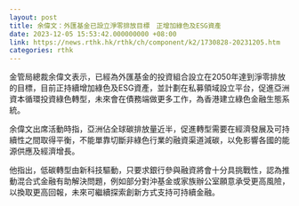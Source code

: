 ```yaml
---
layout: post
title: 余偉文：外匯基金已設立淨零排放目標　正增加綠色及ESG資產
date: 2023-12-05 15:53:42.000000000 +08:00
link: https://news.rthk.hk/rthk/ch/component/k2/1730828-20231205.htm
categories: rthk
---
```


金管局總裁余偉文表示，已經為外匯基金的投資組合設立在2050年達到淨零排放的目標，目前正持續增加綠色及ESG資產，並計劃在私募領域設立平台，促進亞洲資本循環投資綠色轉型，未來會在債務端做更多工作，為香港建立綠色金融生態系統。

余偉文出席活動時指，亞洲佔全球碳排放量近半，促進轉型需要在經濟發展及可持續性之間取得平衡，不能單靠切斷非綠色行業的融資渠道減碳，以免影響各國的能源供應及經濟增長。

他指出，低碳轉型由新科技驅動，只要求銀行參與融資將會十分具挑戰性，認為推動混合式金融有助解決問題，例如部分對沖基金或家族辦公室願意承受更高風險，以換取更高回報，未來可繼續探索創新方式支持可持續金融。
